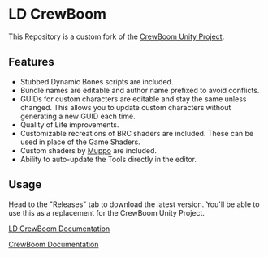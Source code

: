 # LD CrewBoom
This Repository is a custom fork of the [CrewBoom Unity Project](https://github.com/LunaCapra/CrewBoom).

## Features
* Stubbed Dynamic Bones scripts are included.
* Bundle names are editable and author name prefixed to avoid conflicts.
* GUIDs for custom characters are editable and stay the same unless changed. This allows you to update custom characters without generating a new GUID each time.
* Quality of Life improvements.
* Customizable recreations of BRC shaders are included. These can be used in place of the Game Shaders.
* Custom shaders by [Muppo](https://github.com/Muppotronic) are included.
* Ability to auto-update the Tools directly in the editor.

## Usage
Head to the "Releases" tab to download the latest version. You'll be able to use this as a replacement for the CrewBoom Unity Project.

[LD CrewBoom Documentation](https://github.com/LazyDuchess/LD-CrewBoom/wiki)

[CrewBoom Documentation](https://github.com/LunaCapra/CrewBoom/wiki)
